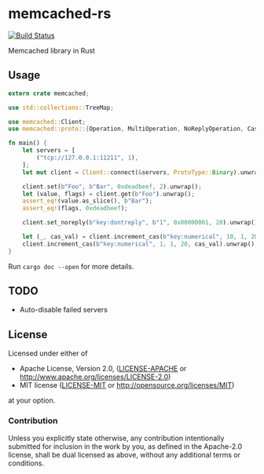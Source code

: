 # memcached-rs

[![Build Status](https://travis-ci.org/zonyitoo/memcached-rs.svg)](https://travis-ci.org/zonyitoo/memcached-rs)

Memcached library in Rust

## Usage

```rust
extern crate memcached;

use std::collections::TreeMap;

use memcached::Client;
use memcached::proto::{Operation, MultiOperation, NoReplyOperation, CasOperation, ProtoType};

fn main() {
    let servers = [
        ("tcp://127.0.0.1:11211", 1),
    ];
    let mut client = Client::connect(&servers, ProtoType::Binary).unwrap();

    client.set(b"Foo", b"Bar", 0xdeadbeef, 2).unwrap();
    let (value, flags) = client.get(b"Foo").unwrap();
    assert_eq!(value.as_slice(), b"Bar");
    assert_eq!(flags, 0xdeadbeef);

    client.set_noreply(b"key:dontreply", b"1", 0x00000001, 20).unwrap();

    let (_, cas_val) = client.increment_cas(b"key:numerical", 10, 1, 20, 0).unwrap();
    client.increment_cas(b"key:numerical", 1, 1, 20, cas_val).unwrap();
}
```

Run `cargo doc --open` for more details.

## TODO

* Auto-disable failed servers

## License

Licensed under either of

 * Apache License, Version 2.0, ([LICENSE-APACHE](LICENSE-APACHE) or http://www.apache.org/licenses/LICENSE-2.0)
 * MIT license ([LICENSE-MIT](LICENSE-MIT) or http://opensource.org/licenses/MIT)

at your option.

### Contribution

Unless you explicitly state otherwise, any contribution intentionally submitted
for inclusion in the work by you, as defined in the Apache-2.0 license, shall be dual licensed as above, without any
additional terms or conditions.
